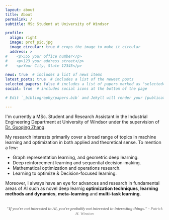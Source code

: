 ```yaml
---
layout: about
title: About
permalink: /
subtitle: MSc Student at University of Windsor

profile:
  align: right
  image: prof_pic.jpg
  image_circular: true # crops the image to make it circular
  address: >
#    <p>555 your office number</p>
#    <p>123 your address street</p>
#    <p>Your City, State 12345</p>

news: true  # includes a list of news items
latest_posts: true  # includes a list of the newest posts
selected_papers: false # includes a list of papers marked as "selected={true}"
social: true  # includes social icons at the bottom of the page

# Edit `_bibliography/papers.bib` and Jekyll will render your [publications page](/al-folio/publications/) automatically.

---
```


I'm currently a MSc. Student and Research Assistant in the Industrial Engineering Department at University of Windsor under the supervision of [Dr. Guoqing Zhang](https://www.uwindsor.ca/engineering/mame/337/dr-guoqing-zhang).

My research interests primarily cover a broad range of topics in machine learning and optimization in both applied and theoretical sense. To mention a few:
- Graph representation learning, and geometric deep learning.
- Deep reinforcement learning and sequential decision-making.
- Mathematical optimization and operations research.
-	Learning to optimize & Decision-focused learning.
  
Moreover, I always have an eye for advances and research in fundamental areas of AI such as novel deep learnig **optimization techniques**, **learning methods and dynamics**, **meta-learning** and **multi-task learning**. 

<br>

<div style="text-align:center">
<font color = "gray" face = "Times New Roman" size= "2.8" align="center"> <i><strong>"If you're not interested in AI, you're probably not interested in interesting things."</strong> - Patrick H. Winston</i></font>
</div>

<br>




